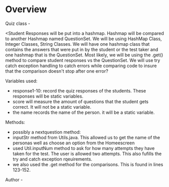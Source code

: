 # Overview
Quiz class - <quiz for students to take to evaluate AP Comp Sci Knowledge.>

<Student Responses will be put into a hashmap. Hashmap will be compared to another Hashmap named QuestionSet. We will be using HashMap Class, Integer Classes, String Classes. We will have one hashmap class that contains the answers that were put in by the student or the test taker and one hashmap that is the QuestionSet. Most likely, we will be using the .get() method to compare student responses vs the QuestionSet. We will use try catch exception handling to catch errors while comparing code to insure that the comparison doesn't stop after one error?




Variables used:
  - response1-10: record the quiz responses of the students. These responses will be static variables. 
  - score will measure the amount of questions that the student gets correct. It will not be a static variable. 
  - the name records the name of the person. it will be a static variable. 

Methods: 
  - possibly a nextquestion method: 
  - inputStr method from Utils.java. This allowed us to get the name of the personas well as choose an option from the Homeescreen
  - used Util.inputNum method to ask for how many attempts they have taken for the test. The user is allowed two attempts. This also fufills the try and catch exception rqeuirements. 
  - we also used the .get method for the comparisons. This is found in lines 123-152. 

Author - <Ryan Gu and Mohammed Abdi>
